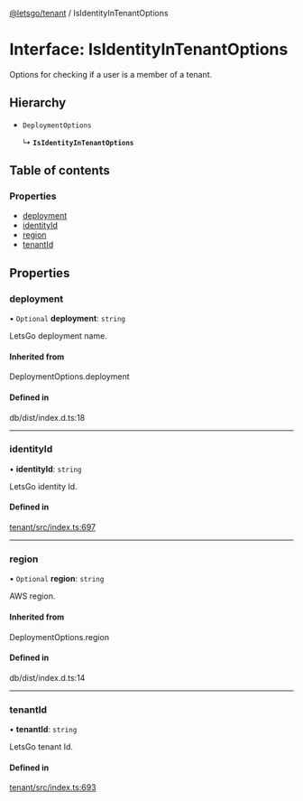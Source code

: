 [@letsgo/tenant](../README.md) / IsIdentityInTenantOptions

# Interface: IsIdentityInTenantOptions

Options for checking if a user is a member of a tenant.

## Hierarchy

- `DeploymentOptions`

  ↳ **`IsIdentityInTenantOptions`**

## Table of contents

### Properties

- [deployment](IsIdentityInTenantOptions.md#deployment)
- [identityId](IsIdentityInTenantOptions.md#identityid)
- [region](IsIdentityInTenantOptions.md#region)
- [tenantId](IsIdentityInTenantOptions.md#tenantid)

## Properties

### deployment

• `Optional` **deployment**: `string`

LetsGo deployment name.

#### Inherited from

DeploymentOptions.deployment

#### Defined in

db/dist/index.d.ts:18

___

### identityId

• **identityId**: `string`

LetsGo identity Id.

#### Defined in

[tenant/src/index.ts:697](https://github.com/47chapters/letsgo/blob/11c7e19/packages/tenant/src/index.ts#L697)

___

### region

• `Optional` **region**: `string`

AWS region.

#### Inherited from

DeploymentOptions.region

#### Defined in

db/dist/index.d.ts:14

___

### tenantId

• **tenantId**: `string`

LetsGo tenant Id.

#### Defined in

[tenant/src/index.ts:693](https://github.com/47chapters/letsgo/blob/11c7e19/packages/tenant/src/index.ts#L693)
